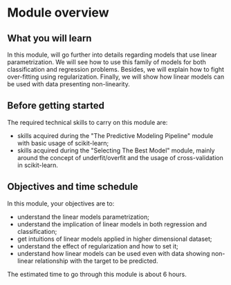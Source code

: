 # Module overview

## What you will learn

<!-- Give in plain English what the module is about -->

In this module, will go further into details regarding models that use
linear parametrization.
We will see how to use this family of models for both classification and
regression problems. Besides, we will explain how to fight over-fitting using
regularization.
Finally, we will show how linear models can be used with
data presenting non-linearity.

## Before getting started

<!-- Give the required skills for the module -->

The required technical skills to carry on this module are:

- skills acquired during the "The Predictive Modeling Pipeline" module with
  basic usage of scikit-learn;
- skills acquired during the "Selecting The Best Model" module, mainly around
  the concept of underfit/overfit and the usage of cross-validation in
  scikit-learn.

<!-- Point to resources to learning these skills -->

## Objectives and time schedule

<!-- Give the learning objectives -->

In this module, your objectives are to:

- understand the linear models parametrization;
- understand the implication of linear models in both
  regression and classification;
- get intuitions of linear models applied in higher dimensional dataset;
- understand the effect of regularization and how to set it;
- understand how linear models can be used even with data showing non-linear
  relationship with the target to be predicted.

<!-- Give the investment in time -->

The estimated time to go through this module is about 6 hours.
